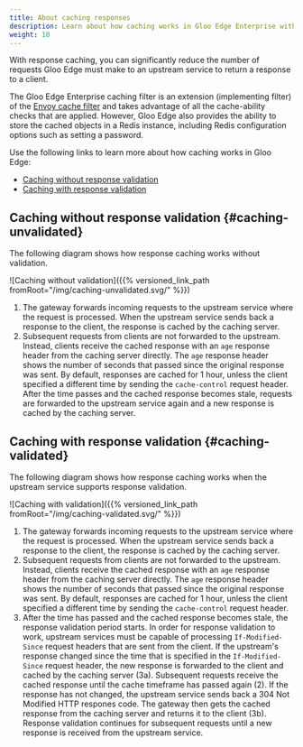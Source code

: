 ```yaml
---
title: About caching responses
description: Learn about how caching works in Gloo Edge Enterprise with and without response validation. 
weight: 10
---
```


With response caching, you can significantly reduce the number of requests Gloo Edge must make to an upstream service to return a response to a client.

The Gloo Edge Enterprise caching filter is an extension (implementing filter) of the [Envoy cache filter](https://www.envoyproxy.io/docs/envoy/latest/start/sandboxes/cache) and takes advantage of all the cache-ability checks that are applied. However, Gloo Edge also provides the ability to store the cached objects in a Redis instance, including Redis configuration options such as setting a password.

Use the following links to learn more about how caching works in Gloo Edge: 
- [Caching without response validation](#caching-unvalidated)
- [Caching with response validation](#caching-validated)

## Caching without response validation {#caching-unvalidated}

The following diagram shows how response caching works without validation. 

![Caching without validation]({{% versioned_link_path fromRoot="/img/caching-unvalidated.svg/" %}})

1. The gateway forwards incoming requests to the upstream service where the request is processed. When the upstream service sends back a response to the client, the response is cached by the caching server. 
2. Subsequent requests from clients are not forwarded to the upstream. Instead, clients receive the cached response with an `age` response header from the caching server directly. The `age` response header shows the number of seconds that passed since the original response was sent. By default, responses are cached for 1 hour, unless the client specified a different time by sending the `cache-control` request header. After the time passes and the cached response becomes stale, requests are forwarded to the upstream service again and a new response is cached by the caching server. 


## Caching with response validation {#caching-validated}

The following diagram shows how response caching works when the upstream service supports response validation. 

![Caching with validation]({{% versioned_link_path fromRoot="/img/caching-validated.svg/" %}})

1. The gateway forwards incoming requests to the upstream service where the request is processed. When the upstream service sends back a response to the client, the response is cached by the caching server. 
2. Subsequent requests from clients are not forwarded to the upstream. Instead, clients receive the cached response with an `age` response header from the caching server directly. The `age` response header shows the number of seconds that passed since the original response was sent. By default, responses are cached for 1 hour, unless the client specified a different time by sending the `cache-control` request header. 
3. After the time has passed and the cached response becomes stale, the response validation period starts. In order for response validation to work, upstream services must be capable of processing `If-Modified-Since` request headers that are sent from the client. If the upstream's response changed since the time that is specified in the `If-Modified-Since` request header, the new response is forwarded to the client and cached by the caching server (3a). Subsequent requests receive the cached response until the cache timeframe has passed again (2). If the response has not changed, the upstream service sends back a 304 Not Modified HTTP respones code. The gateway then gets the cached response from the caching server and returns it to the client (3b). Response validation continues for subsequent requests until a new response is received from the upstream service. 


